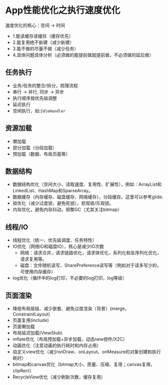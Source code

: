 # App性能优化之执行速度优化

速度优化的核心：空间 -> 时间

* 1.能读缓存读缓存（缓存优先）
* 2.能复用绝不新建（减少新建）
* 3.能不做的尽量不做（减少任务）
* 4.具体问题具体分析（必须做的能提前做就提前做，不必须做的延后做）

## 任务执行

* 业务/任务的整合/拆分，梳理流程
* 串行 -> 并行, 同步 -> 异步
* 执行顺序按优先级调整
* 延迟执行
* 空闲执行，如:`IdleHandler`

## 资源加载

* 懒加载
* 部分加载（分段加载）
* 预加载（数据、布局页面等）

## 数据结构

* 数据结构优化（空间大小、读取速度、复用性、扩展性），例如：ArrayList和LinkedList、HashMap和SparseArray。
* 数据缓存（内存缓存、磁盘缓存、网络缓存），分段缓存。这里可以参考glide.
* 锁优化（减少过度锁，避免死锁），悲观锁/乐观锁。
* 内存优化，避免内存抖动，频繁GC（尤其关注bitmap）

## 线程/IO

* 线程优化（统一、优先级调度、任务特性）
* IO优化（网络IO和磁盘IO），核心是减少IO次数
  * 网络：请求合并，请求链路优化，请求体优化，系列化和反序列化优化，请求复用等。
  * 磁盘：文件随机读写、SharePreference读写等（例如对于读多写少的，可使用内存缓存）
* log优化（循环中的log打印，不必要的log打印，log等级）

## 页面渲染

* 降低布局层级、减少嵌套、避免过度渲染（背景）(merge，ConstraintLayout)
* 页面复用(include)
* 页面懒加载
* 布局延迟加载(ViewStub)
* inflate优化（布局预加载+异步加载，动态new控件/X2C）
* 动画优化（注意动画的执行耗时和内存占用）
* 自定义view优化（减少onDraw、onLayout、onMeasure的对象创建和执行耗时）
* bitmap和canvas优化（bitmap大小、质量、压缩、复用；canvas复用，clipRect）
* RecycleView优化（减少刷新次数，缓存复用）
